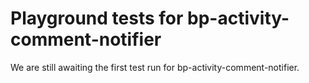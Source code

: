 # Playground tests for bp-activity-comment-notifier
We are still awaiting the first test run for bp-activity-comment-notifier.
